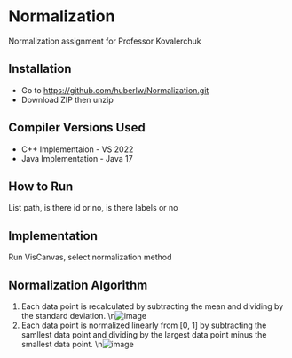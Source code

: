# Normalization
Normalization assignment for Professor Kovalerchuk
## Installation
* Go to https://github.com/huberlw/Normalization.git
* Download ZIP then unzip
## Compiler Versions Used
* C++ Implementaion - VS 2022
* Java Implementation - Java 17
## How to Run
List path, is there id or no, is there labels or no
## Implementation
Run VisCanvas, select normalization method
## Normalization Algorithm
1. Each data point is recalculated by subtracting the mean and dividing by the standard deviation.
\n![image](https://user-images.githubusercontent.com/100527741/155894497-c83e5aaf-d27e-4f24-91cb-b1f934765bc4.png)
2. Each data point is normalized linearly from [0, 1] by subtracting the samllest data point and dividing by the largest data point minus the smallest data point.
\n![image](https://user-images.githubusercontent.com/100527741/155894526-f883c039-48a4-4d12-be28-9028186f0b45.png)

